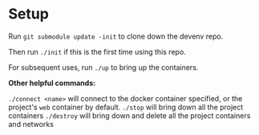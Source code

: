# Setup

Run `git submodule update -init` to clone down the devenv repo.

Then run `./init` if this is the first time using this repo.

For subsequent uses, run `./up` to bring up the containers.

**Other helpful commands:**

`./connect <name>` will connect to the docker container specified, or the project's `web` container by default.
`./stop` will bring down all the project containers
`./destroy` will bring down and delete all the project containers and networks